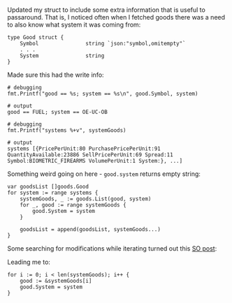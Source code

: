 # 

Updated my struct to include some extra information that is useful to passaround.  That is, I noticed often when I fetched goods there was a need to also know what system it was coming from:

```
type Good struct {
	Symbol               string `json:"symbol,omitempty"`
    . . .
	System               string
}
```

Made sure this had the write info:
```
# debugging 
fmt.Printf("good == %s; system == %s\n", good.Symbol, system)

# output
good == FUEL; system == OE-UC-OB

# debugging
fmt.Printf("systems %+v", systemGoods)

# output
systems [{PricePerUnit:80 PurchasePricePerUnit:91 QuantityAvailable:23886 SellPricePerUnit:69 Spread:11 Symbol:BIOMETRIC_FIREARMS VolumePerUnit:1 System:}, ...]
```

Something weird going on here - `good.system` returns empty string:

```golang
var goodsList []goods.Good
for system := range systems {
    systemGoods, _ := goods.List(good, system)
    for _, good := range systemGoods {
        good.System = system
    }

    goodsList = append(goodsList, systemGoods...)
}
```


Some searching for modifications while iterating turned out this [SO post](https://stackoverflow.com/a/15947177/5660197):

Leading me to:
```golang
for i := 0; i < len(systemGoods); i++ {
    good := &systemGoods[i]
    good.System = system
}
```
